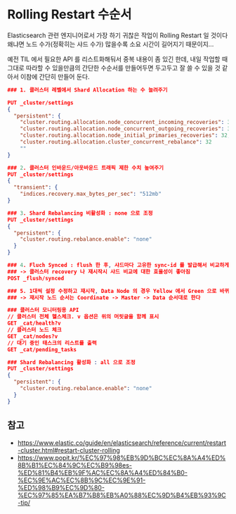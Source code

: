 # Rolling Restart 수순서
Elasticsearch 관련 엔지니어로서 가장 하기 귀찮은 작업이 Rolling Restart 일 것이다 왜냐면 노드 수가(정확히는 샤드 수가) 많을수록 소요 시간이 길어지기 때문이지...

예전 TIL 에서 필요한 API 를 리스트화해둬서 중복 내용이 좀 있긴 한데, 내일 작업할 때 그대로 따라할 수 있을만큼의 간단한 수순서를 만들어두면 두고두고 잘 쓸 수 있을 것 같아서 이참에 간단히 만들어 둔다.

```json
### 1. 클러스터 레벨에서 Shard Allocation 하는 수 늘려주기

PUT _cluster/settings
{
  "persistent": {
    "cluster.routing.allocation.node_concurrent_incoming_recoveries": 32,
    "cluster.routing.allocation.node_concurrent_outgoing_recoveries": 32,
    "cluster.routing.allocation.node_initial_primaries_recoveries": 32,
    "cluster.routing.allocation.cluster_concurrent_rebalance": 32
    ""
}

### 2. 클러스터 인바운드/아웃바운드 트래픽 제한 수치 높여주기
PUT _cluster/settings
{
  "transient": {
    "indices.recovery.max_bytes_per_sec": "512mb"
}

### 3. Shard Rebalancing 비활성화 : none 으로 조정
PUT _cluster/settings
{
  "persistent": {
    "cluster.routing.rebalance.enable": "none"
  }
}

### 4. Fluch Synced : flush 한 후, 샤드마다 고유한 sync-id 를 발급해서 비교하게 한다
### -> 클러스터 recovery 나 재시작시 샤드 비교에 대한 효율성이 좋아짐
POST _flush/synced

### 5. 1대씩 설정 수정하고 재시작, Data Node 의 경우 Yellow 에서 Green 으로 바뀌는 것 확인하며 1대씩 진행
### -> 재시작 노드 순서는 Coordinate -> Master -> Data 순서대로 한다

### 클러스터 모니터링용 API
// 클러스터 전체 헬스체크. v 옵션은 위의 머릿글을 함께 표시 
GET _cat/health?v
// 클러스터 노드 체크
GET _cat/nodes?v
// 대기 중인 태스크의 리스트를 출력
GET _cat/pending_tasks

### Shard Rebalancing 활성화 : all 으로 조정
PUT _cluster/settings
{
  "persistent": {
    "cluster.routing.rebalance.enable": "none"
  }
}
```
## 참고
* https://www.elastic.co/guide/en/elasticsearch/reference/current/restart-cluster.html#restart-cluster-rolling
* https://www.popit.kr/%EC%97%98%EB%9D%BC%EC%8A%A4%ED%8B%B1%EC%84%9C%EC%B9%98es-%ED%81%B4%EB%9F%AC%EC%8A%A4%ED%84%B0-%EC%9E%AC%EC%8B%9C%EC%9E%91-%ED%98%B9%EC%9D%80-%EC%97%85%EA%B7%B8%EB%A0%88%EC%9D%B4%EB%93%9C-tip/
